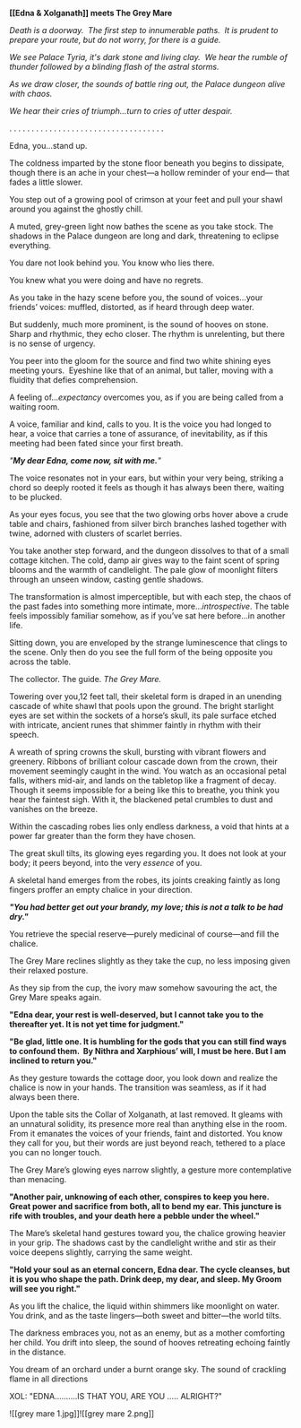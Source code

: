 


**[[Edna & Xolganath]] meets The Grey Mare**

*Death is a doorway.  The first step to innumerable paths.  It is prudent to prepare your route, but do not worry, for there is a guide.*

*We see Palace Tyria, it's dark stone and living clay.  We hear the rumble of thunder followed by a blinding flash of the astral storms.*

*As we draw closer, the sounds of battle ring out, the Palace dungeon alive with chaos.*

*We hear their cries of triumph…turn to cries of utter despair.*

. . . . . . . . . . . . . . . . . . . . . . . . . . . . . . . . . . .

Edna, you…stand up.  

The coldness imparted by the stone floor beneath you begins to dissipate, though there is an ache in your chest—a hollow reminder of your end— that fades a little slower.

You step out of a growing pool of crimson at your feet and pull your shawl around you against the ghostly chill.

A muted, grey-green light now bathes the scene as you take stock. The shadows in the Palace dungeon are long and dark, threatening to eclipse everything.

You dare not look behind you. You know who lies there.

You knew what you were doing and have no regrets.

As you take in the hazy scene before you, the sound of voices…your friends’ voices: muffled, distorted, as if heard through deep water.

But suddenly, much more prominent, is the sound of hooves on stone.  Sharp and rhythmic, they echo closer. The rhythm is unrelenting, but there is no sense of urgency.

You peer into the gloom for the source and find two white shining eyes meeting yours.  Eyeshine like that of an animal, but taller, moving with a fluidity that defies comprehension.

A feeling of…_expectancy_ overcomes you, as if you are being called from a waiting room.

A voice, familiar and kind, calls to you. It is the voice you had longed to hear, a voice that carries a tone of assurance, of inevitability, as if this meeting had been fated since your first breath.




_"**My dear Edna, come now, sit with me.**"_




The voice resonates not in your ears, but within your very being, striking a chord so deeply rooted it feels as though it has always been there, waiting to be plucked.

As your eyes focus, you see that the two glowing orbs hover above a crude table and chairs, fashioned from silver birch branches lashed together with twine, adorned with clusters of scarlet berries.

You take another step forward, and the dungeon dissolves to that of a small cottage kitchen. The cold, damp air gives way to the faint scent of spring blooms and the warmth of candlelight. The pale glow of moonlight filters through an unseen window, casting gentle shadows.

The transformation is almost imperceptible, but with each step, the chaos of the past fades into something more intimate, more…_introspective_. The table feels impossibly familiar somehow, as if you’ve sat here before…in another life.

Sitting down, you are enveloped by the strange luminescence that clings to the scene. Only then do you see the full form of the being opposite you across the table.

The collector. The guide. _The Grey Mare._

Towering over you,12 feet tall, their skeletal form is draped in an unending cascade of white shawl that pools upon the ground. The bright starlight eyes are set within the sockets of a horse’s skull, its pale surface etched with intricate, ancient runes that shimmer faintly in rhythm with their speech.

A wreath of spring crowns the skull, bursting with vibrant flowers and greenery. Ribbons of brilliant colour cascade down from the crown, their movement seemingly caught in the wind. You watch as an occasional petal falls, withers mid-air, and lands on the tabletop like a fragment of decay. Though it seems impossible for a being like this to breathe, you think you hear the faintest sigh. With it, the blackened petal crumbles to dust and vanishes on the breeze.

Within the cascading robes lies only endless darkness, a void that hints at a power far greater than the form they have chosen.

The great skull tilts, its glowing eyes regarding you. It does not look at your body; it peers beyond, into the very _essence_ of you.

A skeletal hand emerges from the robes, its joints creaking faintly as long fingers proffer an empty chalice in your direction.




**_"You had better get out your brandy, my love; this is not a talk to be had dry."_**




You retrieve the special reserve—purely medicinal of course—and fill the chalice.

The Grey Mare reclines slightly as they take the cup, no less imposing given their relaxed posture.

As they sip from the cup, the ivory maw somehow savouring the act, the Grey Mare speaks again.




**"Edna dear, your rest is well-deserved, but I cannot take you to the thereafter yet. It is not yet time for judgment."**

**"Be glad, little one. It is humbling for the gods that you can still find ways to confound them.  By Nithra and Xarphious’ will, I must be here. But I am inclined to return you."**




As they gesture towards the cottage door, you look down and realize the chalice is now in your hands. The transition was seamless, as if it had always been there.

Upon the table sits the Collar of Xolganath, at last removed. It gleams with an unnatural solidity, its presence more real than anything else in the room. From it emanates the voices of your friends, faint and distorted. You know they call for you, but their words are just beyond reach, tethered to a place you can no longer touch.

The Grey Mare’s glowing eyes narrow slightly, a gesture more contemplative than menacing.




**"Another pair, unknowing of each other, conspires to keep you here. Great power and sacrifice from both, all to bend my ear. This juncture is rife with troubles, and your death here a pebble under the wheel."**



The Mare’s skeletal hand gestures toward you, the chalice growing heavier in your grip. The shadows cast by the candlelight writhe and stir as their voice deepens slightly, carrying the same weight.




**"Hold your soul as an eternal concern, Edna dear. The cycle cleanses, but it is you who shape the path. Drink deep, my dear, and sleep. My Groom will see you right."**




As you lift the chalice, the liquid within shimmers like moonlight on water. You drink, and as the taste lingers—both sweet and bitter—the world tilts.

The darkness embraces you, not as an enemy, but as a mother comforting her child. You drift into sleep, the sound of hooves retreating echoing faintly in the distance.

You dream of an orchard under a burnt orange sky. The sound of crackling flame in all directions

XOL: "EDNA..........IS THAT YOU, ARE YOU ..... ALRIGHT?"


![[grey mare 1.jpg]]![[grey mare 2.png]]